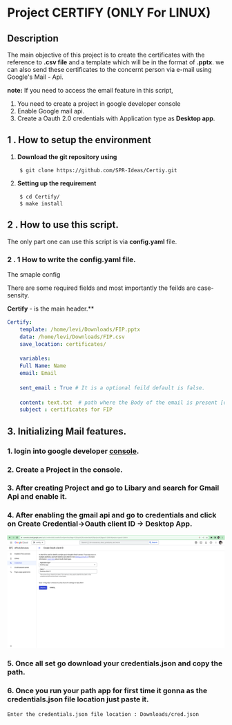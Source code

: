 # Project CERTIFY (ONLY For LINUX)

## Description
The main objective of this project is to create the certificates with the reference to **.csv file** and a template which will be in the format of **.pptx**. we can also send these certificates to the concernt person via e-mail using Google's Mail - Api.

**note:** If you need to access the email feature in this script,
1. You need to create a project in google developer console
2. Enable Google mail api.
3. Create a Oauth 2.0 credentials with Application type as  **Desktop app**.

## **1 . How to setup the environment**

1. **Download the git repository using**
```
    $ git clone https://github.com/SPR-Ideas/Certiy.git
```
2. **Setting up the requirement**
```
    $ cd Certify/
    $ make install
```
## **2 . How to use this script.**
The only part one can use this script is via **config.yaml** file.
### **2 . 1  How to write the config.yaml file.**
The smaple config

There are some required fields and most importantly the feilds are case-sensity.

**Certify** - is the main header.**


```yaml
Certify:
    template: /home/levi/Downloads/FIP.pptx
    data: /home/levi/Downloads/FIP.csv
    save_location: certificates/

    variables:
    Full Name: Name
    email: Email

    sent_email : True # It is a optional feild default is false.

    content: text.txt  # path where the Body of the email is present [only .txt file.]
    subject : certificates for FIP

```

## **3. Initializing Mail features.**

### 1. login into google developer [console](https://play.google.com/console/signup).
### 2. Create a Project in the console.
### 3. After creating Project and go to Libary and search for Gmail Api and enable it.
### 4. After enabling the gmail api and go to credentials and click on **Create Credential->Oauth client ID -> Desktop App.**
![alt text](pic/sc1.png)
### 5. Once all set go download your credentials.json and copy the path.
### 6. Once you run your path app for first time it gonna as the credentials.json file location just paste it.

```
Enter the credentials.json file location : Downloads/cred.json
```
